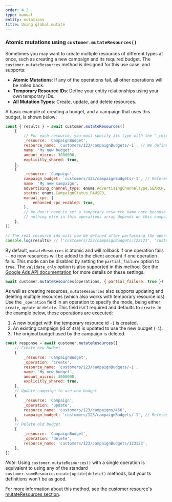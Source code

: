 ```yaml
---
order: 4.2
type: manual
entity: mutations
title: Using global mutate
---
```


### Atomic mutations using `customer.mutateResources()`

Sometimes you may want to create multiple resources of different types at once, such as creating a new campaign and its required budget. The `customer.mutateResources` method is designed for this use case, and supports:

-   **Atomic Mutations**: If any of the operations fail, all other operations will be rolled back.
-   **Temporary Resource IDs**: Define your entity relationships using your own temporary IDs.
-   **All Mutation Types**: Create, update, and delete resources.

A basic example of creating a budget, and a campaign that uses this budget, is shown below:

```javascript
const { results } = await customer.mutateResources([
    {
        // For each resource, you must specify its type with the "_resource" key
        _resource: 'CampaignBudget',
        resource_name: `customers/123/campaignBudgets/-1`, // We define the new ID as -1
        name: 'My new budget',
        amount_micros: 3000000,
        explicitly_shared: true,
    },
    {
        _resource: 'Campaign',
        campaign_budget: `customers/123/campaignBudgets/-1`, // Reference to the budget above
        name: 'My new campaign',
        advertising_channel_type: enums.AdvertisingChannelType.SEARCH,
        status: enums.CampaignStatus.PAUSED,
        manual_cpc: {
            enhanced_cpc_enabled: true,
        },
        // We don't need to set a temporary resource name here because
        // nothing else in this operations array depends on this campaign
    },
])

// The real resource ids will now be defined after performing the operation
console.log(results) // ['customers/123/campaignBudgets/123123', 'customers/123/campaigns/321321']
```

By default, `mutateResources` is atomic and will rollback if one operation fails -- no new resources will be added to the client account if one operation fails. This mode can be disabled by setting the `partial_failure` option to `true`. The `validate_only` option is also supported in this method. See the [Google Ads API documentation](https://developers.google.com/google-ads/api/reference/rpc/google.ads.googleads.2.services#google.ads.googleads.v2.services.MutateGoogleAdsRequest) for more details on these settings.

```javascript
await customer.mutateResources(operations, { partial_failure: true })
```

As well as creating resources, `mutateResources` also supports updating and deleting multiple resources (which also works with temporary resource ids). Use the `_operation` field in an operation to specify the mode, being either `create`, `update` or `delete`. This field isn't required and defaults to `create`. In the example below, these operations are executed:

1. A new budget with the temporary resource id `-1` is created.
2. An existing campaign (id of `456`) is updated to use the new budget (`-1`).
3. The original budget used by the campaign is deleted.

```javascript
const response = await customer.mutateResources([
    // Create new budget
    {
        _resource: 'CampaignBudget',
        _operation: 'create',
        resource_name: 'customers/123/campaignBudgets/-1',
        name: 'My new budget',
        amount_micros: 3000000,
        explicitly_shared: true,
    },
    // Update campaign to use new budget
    {
        _resource: 'Campaign',
        _operation: 'update',
        resource_name: 'customers/123/campaigns/456',
        campaign_budget: 'customers/123/campaignBudgets/-1', // Reference to budget above
    },
    // Delete old budget
    {
        _resource: 'CampaignBudget',
        _operation: 'delete',
        resource_name: 'customers/123/campaignBudgets/123123',
    },
])
```

_Note_: Using `customer.mutateResources()` with a single operation is equivalent to using any of the standard `customer.someResource.create|update|delete()` methods, but your ts definitions won't be as good.

For more information about this method, see the customer resource's [mutateResources section](/#mutateResources-customer).
